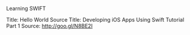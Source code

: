 Learning SWIFT

Title: Hello World
Source Title: Developing iOS Apps Using Swift Tutorial Part 1
Source: http://goo.gl/N8BE2I
